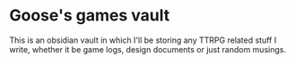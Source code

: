 # Goose's games vault
This is an obsidian vault in which I'll be storing any TTRPG related stuff I write, whether it be game logs, design documents or just random musings.